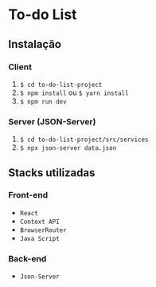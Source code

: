 # To-do List

## Instalação

### Client

  1. `$ cd to-do-list-project`
  2. `$ npm install` ou `$ yarn install`
  3. `$ npm run dev`
  
### Server (JSON-Server)

  1. `$ cd to-do-list-project/src/services`
  2. `$ npx json-server data.json`
  
## Stacks utilizadas

### Front-end

 + `React`
 + `Context API`
 + `BrowserRouter`
 + `Java Script`

### Back-end

+ `Json-Server`
